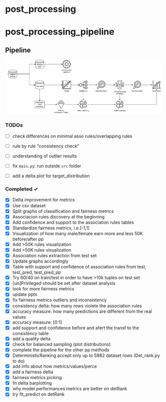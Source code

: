 # post_processing


# post_processing_pipeline
## Pipeline
![pipeline](/images/Experiment_pipeline.jpg)
### TODOs
- [ ] check differences on minimal asso rules/overlapping rules
- [ ] rule by rule "consistency check"
- [ ] understanding of outlier results
- [ ] fix `main.py`: run outside `src` folder
- [ ] add a delta plot for target_distribution


### Completed ✓
- [x] Delta improvement for metrics
- [x] Use csv dataset 
- [x] Split graphs of classification and fairness metrics
- [x] Associacion rules discovery at the beginning
- [x] Add confidence and support to the association rules tables 
- [x] Standardize fairness metrics, i.e.[-1,1]  
- [x] Visualization of how many male/female earn more and less 50K before/after pp 
- [x] Add >50K rules visualization
- [x] Add >50K rules visualization
- [x] Association rules extraction from test set
- [x] Update graphs accordingly
- [x] Table with support and confidence of association rules from test, test_pred, test_pred_pp
- [x] Try 60/40 on train/test in order to have >10k tuples on test set
- [x] [un]Privileged should be set after dataset analysis
- [x] look for more fairness metrics
- [x] update pptx
- [x] fix fairness metrics outliers and inconsistency
- [x] consistency delta: how many rows violete the association rules
- [x] accuracy measure: how many predictions are different from the real values
- [x] accuracy measure: [0:1]
- [x] add support and confidence before and afert the transf to the consistency table
- [x] add a quality delta
- [x] check for balanced sampling (plot distributions)
- [x] complete the pipeline for the other pp methods
- [x] DeterministicRanking accept only up to 5882 dataset rows (Det_rank.py to do)
- [x] add info about how metrics/values/perce
- [x] add a fairness delta
- [x] fairness metrics picking
- [x] fn delta barplotting
- [x] why model performances metrics are better on detRank
- [x] try fit_predict on detRank